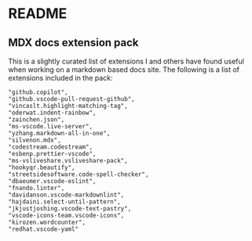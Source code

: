 # README

## MDX docs extension pack

This is a slightly curated list of extensions I and others have found useful when working on a markdown based docs site. The following is a list of extensions included in the pack:

```
"github.copilot",
"github.vscode-pull-request-github",
"vincaslt.highlight-matching-tag",
"oderwat.indent-rainbow",
"zainchen.json",
"ms-vscode.live-server",
"yzhang.markdown-all-in-one",
"silvenon.mdx",
"codestream.codestream",
"esbenp.prettier-vscode",
"ms-vsliveshare.vsliveshare-pack",
"hookyqr.beautify",
"streetsidesoftware.code-spell-checker",
"dbaeumer.vscode-eslint",
"fnando.linter",
"davidanson.vscode-markdownlint",
"hajdaini.select-until-pattern",
"jkjustjoshing.vscode-text-pastry",
"vscode-icons-team.vscode-icons",
"kirozen.wordcounter",
"redhat.vscode-yaml"
```